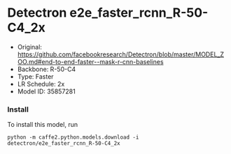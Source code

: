# Detectron e2e_faster_rcnn_R-50-C4_2x

* Original: https://github.com/facebookresearch/Detectron/blob/master/MODEL_ZOO.md#end-to-end-faster--mask-r-cnn-baselines
* Backbone: R-50-C4
* Type: Faster
* LR Schedule: 2x
* Model ID: 35857281

### Install

To install this model, run

    python -m caffe2.python.models.download -i detectron/e2e_faster_rcnn_R-50-C4_2x


